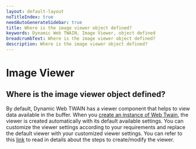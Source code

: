 ```yaml
---
layout: default-layout
noTitleIndex: true
needAutoGenerateSidebar: true
title: Where is the image viewer object defined?
keywords: Dynamic Web TWAIN, Image Viewer, object defined
breadcrumbText: Where is the image viewer object defined?
description: Where is the image viewer object defined?
---
```


# Image Viewer

## Where is the image viewer object defined?

By default, Dynamic Web TWAIN has a viewer component that helps to view data available in the buffer. When you <a href="https://www.dynamsoft.com/web-twain/docs-archive/v17.2.1/indepth/features/initialize.html#creating-the-webtwain-instance" target="_blank">create an instance of Web Twain</a>, the viewer is created automatically with its default available settings. You can customize the viewer settings according to your requirements and replace the default viewer with your customized viewer settings.
You can refer to this <a href="https://www.dynamsoft.com/web-twain/docs-archive/v17.2.1/indepth/features/viewer.html#create-the-viewer" target="_blank">link</a> to read in details about the steps to create/modify the viewer.
